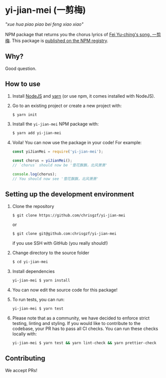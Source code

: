 # yi-jian-mei (一剪梅)

_"xue hua piao piao bei feng xiao xiao"_

NPM package that returns you the chorus lyrics of [Fei Yu-ching's song, 一剪梅](https://www.youtube.com/watch?v=W8x4m-qpmJ8). This package is [published on the NPM registry](https://www.npmjs.com/package/yi-jian-mei).

## Why?

Good question.

## How to use

1. Install [NodeJS](https://nodejs.org/en/download/package-manager/) and [yarn](https://yarnpkg.com/getting-started/install) (or use npm, it comes installed with NodeJS).

1. Go to an existing project or create a new project with:

   ```bash
   $ yarn init
   ```

1. Install the `yi-jian-mei` NPM package with:

   ```bash
   $ yarn add yi-jian-mei
   ```

1. Voila! You can now use the package in your code! For example:

   ```javascript
   const yiJianMei = require('yi-jian-mei');

   const chorus = yiJianMei();
   // `chorus` should now be '雪花飘飘，北风萧萧'

   console.log(chorus);
   // You should now see '雪花飘飘，北风萧萧'
   ```

## Setting up the development environment

1.  Clone the repository

    ```bash
    $ git clone https://github.com/chrisgzf/yi-jian-mei
    ```

    or

    ```bash
    $ git clone git@github.com:chrisgzf/yi-jian-mei
    ```

    if you use SSH with GitHub (you really should!)

1.  Change directory to the source folder

    ```bash
    $ cd yi-jian-mei
    ```

1.  Install dependencies

    ```bash
    yi-jian-mei $ yarn install
    ```

1.  You can now edit the source code for this package!

1.  To run tests, you can run:

    ```bash
    yi-jian-mei $ yarn test
    ```

1.  Please note that as a community, we have decided to enforce strict testing, linting and styling. If you would like to contribute to the codebase, your PR
    has to pass all CI checks. You can run these checks locally with:

    ```bash
    yi-jian-mei $ yarn test && yarn lint-check && yarn prettier-check
    ```

## Contributing

We accept PRs!
